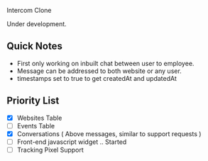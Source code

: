 Intercom Clone

Under development.

## Quick Notes
 
 - First only working on inbuilt chat between user to employee.
 - Message can be addressed to both website or any user.
 - timestamps set to true to get createdAt and updatedAt

## Priority List
	
- [x] Websites Table
- [ ] Events Table
- [x] Conversations ( Above messages, similar to support requests )
- [ ] Front-end javascript widget .. Started
- [ ] Tracking Pixel Support